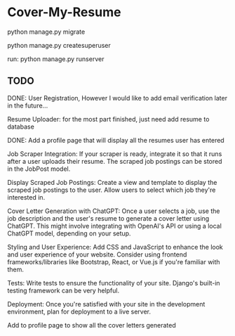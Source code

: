 # Cover-My-Resume

python manage.py migrate

python manage.py createsuperuser

run: python manage.py runserver

## TODO

DONE: User Registration, However I would like to add email verification later in the future...

Resume Uploader: for the most part finished, just need add resume to database

DONE: Add a profile page that will display all the resumes user has entered

Job Scraper Integration: If your scraper is ready, integrate it so that it runs after a user uploads their resume. The scraped job postings can be stored in the JobPost model.

Display Scraped Job Postings: Create a view and template to display the scraped job postings to the user. Allow users to select which job they're interested in.

Cover Letter Generation with ChatGPT: Once a user selects a job, use the job description and the user's resume to generate a cover letter using ChatGPT. This might involve integrating with OpenAI's API or using a local ChatGPT model, depending on your setup.

Styling and User Experience: Add CSS and JavaScript to enhance the look and user experience of your website. Consider using frontend frameworks/libraries like Bootstrap, React, or Vue.js if you're familiar with them.

Tests: Write tests to ensure the functionality of your site. Django's built-in testing framework can be very helpful.

Deployment: Once you're satisfied with your site in the development environment, plan for deployment to a live server.

Add to profile page to show all the cover letters generated

